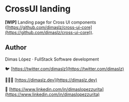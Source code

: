 # CrossUI landing

**[WIP]** Landing page for Cross UI components ([https://github.com/dimaslz/cross-ui-core](https://github.com/dimaslz/cross-ui-core)).

## Author

Dimas López · FullStack Software development

🐦 [https://twitter.com/dimaslz](https://twitter.com/dimaslz)

👨🏻‍💻 [https://dimaslz.dev](https://dimaslz.dev)

📄 [https://www.linkedin.com/in/dimaslopezzurita](https://www.linkedin.com/in/dimaslopezzurita)
